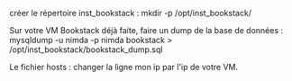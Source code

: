 créer le répertoire inst_bookstack :
mkdir -p /opt/inst_bookstack/

Sur votre VM Bookstack déjà faite, faire un dump de la base de données :
mysqldump -u nimda -p nimda bookstack > /opt/inst_bookstack/bookstack_dump.sql

Le fichier hosts :
changer la ligne mon ip par l'ip de votre VM.